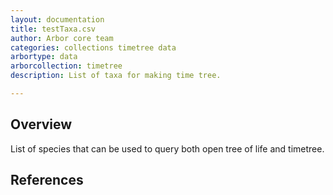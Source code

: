 ```yaml
---
layout: documentation
title: testTaxa.csv
author: Arbor core team
categories: collections timetree data
arbortype: data
arborcollection: timetree
description: List of taxa for making time tree.

---
```


## Overview

List of species that can be used to query both open tree of life and timetree.

## References
